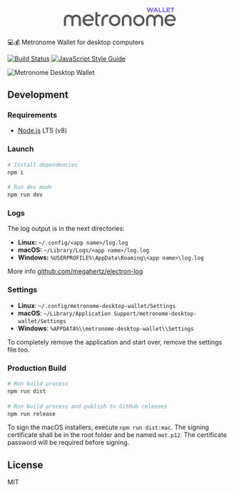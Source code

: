 <h1 align="center">
  <img src="./public/images/banner.png" alt="Metronome Wallet Desktop" width="50%">
</h1>

💻💰 Metronome Wallet for desktop computers

[![Build Status](https://travis-ci.com/autonomoussoftware/metronome-wallet-desktop.svg?branch=master)](https://travis-ci.com/autonomoussoftware/metronome-wallet-desktop)
[![JavaScript Style Guide](https://img.shields.io/badge/code_style-standard-brightgreen.svg)](https://standardjs.com)

![Metronome Desktop Wallet](https://metronome.io/images/metronome-apps-demo@2x.png)

## Development

### Requirements

* [Node.js](https://nodejs.org) LTS (v8)

### Launch

```bash
# Install dependencies
npm i

# Run dev mode
npm run dev
```

### Logs

The log output is in the next directories:

* **Linux:** `~/.config/<app name>/log.log`
* **macOS:** `~/Library/Logs/<app name>/log.log`
* **Windows:** `%USERPROFILE%\AppData\Roaming\<app name>\log.log`

More info [github.com/megahertz/electron-log](https://github.com/megahertz/electron-log)

### Settings

* **Linux**: `~/.config/metronome-desktop-wallet/Settings`
* **macOS**: `~/Library/Application Support/metronome-desktop-wallet/Settings`
* **Windows**: `%APPDATA%\\metronome-desktop-wallet\\Settings`

To completely remove the application and start over, remove the settings file too.

### Production Build

```bash
# Run build process
npm run dist

# Run build process and publish to GitHub releases
npm run release
```

To sign the macOS installers, execute `npm run dist:mac`.
The signing certificate shall be in the root folder and be named `met.p12`.
The certificate password will be required before signing.

## License

MIT
